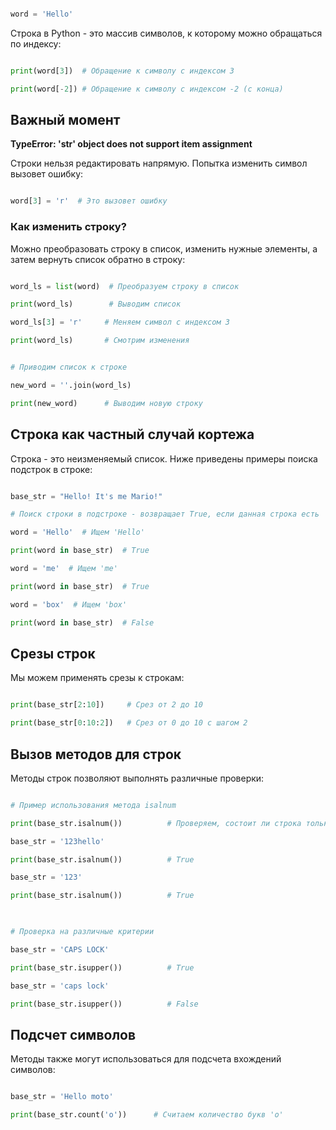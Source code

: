 
```python

word = 'Hello'

```

Строка в Python - это массив символов, к которому можно обращаться по индексу:


```python

print(word[3])  # Обращение к символу с индексом 3

print(word[-2]) # Обращение к символу с индексом -2 (с конца)

```

  
## Важный момент

  
**TypeError: 'str' object does not support item assignment**  

Строки нельзя редактировать напрямую. Попытка изменить символ вызовет ошибку:


```python

word[3] = 'r'  # Это вызовет ошибку

```

  
### Как изменить строку?


Можно преобразовать строку в список, изменить нужные элементы, а затем вернуть список обратно в строку:

  

```python

word_ls = list(word)  # Преобразуем строку в список

print(word_ls)        # Выводим список

word_ls[3] = 'r'     # Меняем символ с индексом 3

print(word_ls)       # Смотрим изменения


# Приводим список к строке

new_word = ''.join(word_ls)

print(new_word)      # Выводим новую строку

```

  

## Строка как частный случай кортежа


Строка - это неизменяемый список. 
Ниже приведены примеры поиска подстрок в строке:


```python

base_str = "Hello! It's me Mario!"

# Поиск строки в подстроке - возвращает True, если данная строка есть

word = 'Hello'  # Ищем 'Hello'

print(word in base_str)  # True

word = 'me'  # Ищем 'me'

print(word in base_str)  # True

word = 'box'  # Ищем 'box'

print(word in base_str)  # False

```

  

## Срезы строк

Мы можем применять срезы к строкам:

```python

print(base_str[2:10])     # Срез от 2 до 10

print(base_str[0:10:2])   # Срез от 0 до 10 с шагом 2

```

## Вызов методов для строк

  

Методы строк позволяют выполнять различные проверки:


```python

# Пример использования метода isalnum

print(base_str.isalnum())          # Проверяем, состоит ли строка только из букв и цифр

base_str = '123hello'

print(base_str.isalnum())          # True

base_str = '123'

print(base_str.isalnum())          # True

  

# Проверка на различные критерии

base_str = 'CAPS LOCK'

print(base_str.isupper())          # True

base_str = 'caps lock'

print(base_str.isupper())          # False

```

  

## Подсчет символов

  
Методы также могут использоваться для подсчета вхождений символов:
  

```python

base_str = 'Hello moto'

print(base_str.count('o'))      # Считаем количество букв 'o'

```